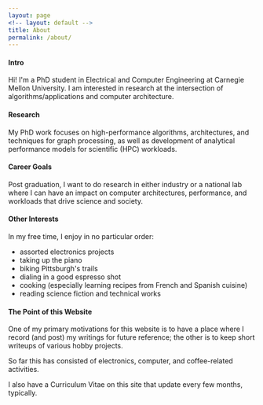 ```yaml
---
layout: page
<!-- layout: default -->
title: About
permalink: /about/
---
```


<!-- ![Me, in Rio at my first Conference](/images/me.png){:height="25%" width="25%" :class="img-responsive"} -->

#### Intro
Hi! I'm a PhD student in Electrical and Computer Engineering at Carnegie Mellon University. I am interested in research at the intersection of algorithms/applications and computer architecture. 

#### Research
My PhD work focuses on high-performance algorithms, architectures, and techniques for graph processing, as well as development of analytical performance models for scientific (HPC) workloads.

#### Career Goals
Post graduation, I want to do research in either industry or a national lab where I can have an impact on computer architectures, performance, and workloads that drive science and society.

#### Other Interests
In my free time, I enjoy in no particular order:
* assorted electronics projects
* taking up the piano
* biking Pittsburgh's trails
* dialing in a good espresso shot
* cooking (especially learning recipes from French and Spanish cuisine)
* reading science fiction and technical works


#### The Point of this Website
One of my primary motivations for this website is to have a place where I record (and post) my writings for future reference; the other is to keep short writeups of various hobby projects.

So far this has consisted of electronics, computer, and coffee-related activities. 

I also have a Curriculum Vitae on this site that update every few months, typically.
